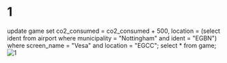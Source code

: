 # 1
update game set co2_consumed = co2_consumed + 500, location = (select ident from airport where municipality = "Nottingham" and ident = "EGBN") where screen_name = "Vesa" and location = "EGCC"; select * from game;
![1](https://github.com/user-attachments/assets/a3f07f87-428e-4055-82fa-2f60ff03248d)
